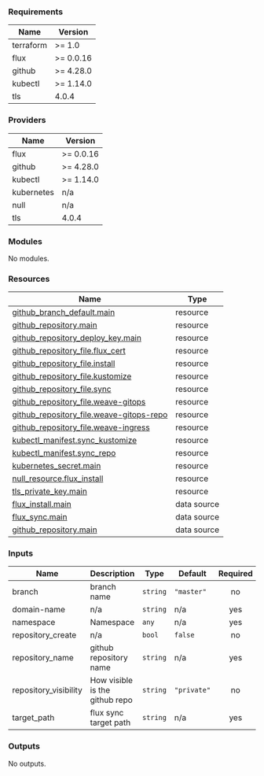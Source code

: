<!-- BEGIN_TF_DOCS -->
### Requirements

| Name | Version |
|------|---------|
| terraform | >= 1.0 |
| flux | >= 0.0.16 |
| github | >= 4.28.0 |
| kubectl | >= 1.14.0 |
| tls | 4.0.4 |

### Providers

| Name | Version |
|------|---------|
| flux | >= 0.0.16 |
| github | >= 4.28.0 |
| kubectl | >= 1.14.0 |
| kubernetes | n/a |
| null | n/a |
| tls | 4.0.4 |

### Modules

No modules.

### Resources

| Name | Type |
|------|------|
| [github_branch_default.main](https://registry.terraform.io/providers/integrations/github/latest/docs/resources/branch_default) | resource |
| [github_repository.main](https://registry.terraform.io/providers/integrations/github/latest/docs/resources/repository) | resource |
| [github_repository_deploy_key.main](https://registry.terraform.io/providers/integrations/github/latest/docs/resources/repository_deploy_key) | resource |
| [github_repository_file.flux_cert](https://registry.terraform.io/providers/integrations/github/latest/docs/resources/repository_file) | resource |
| [github_repository_file.install](https://registry.terraform.io/providers/integrations/github/latest/docs/resources/repository_file) | resource |
| [github_repository_file.kustomize](https://registry.terraform.io/providers/integrations/github/latest/docs/resources/repository_file) | resource |
| [github_repository_file.sync](https://registry.terraform.io/providers/integrations/github/latest/docs/resources/repository_file) | resource |
| [github_repository_file.weave-gitops](https://registry.terraform.io/providers/integrations/github/latest/docs/resources/repository_file) | resource |
| [github_repository_file.weave-gitops-repo](https://registry.terraform.io/providers/integrations/github/latest/docs/resources/repository_file) | resource |
| [github_repository_file.weave-ingress](https://registry.terraform.io/providers/integrations/github/latest/docs/resources/repository_file) | resource |
| [kubectl_manifest.sync_kustomize](https://registry.terraform.io/providers/gavinbunney/kubectl/latest/docs/resources/manifest) | resource |
| [kubectl_manifest.sync_repo](https://registry.terraform.io/providers/gavinbunney/kubectl/latest/docs/resources/manifest) | resource |
| [kubernetes_secret.main](https://registry.terraform.io/providers/hashicorp/kubernetes/latest/docs/resources/secret) | resource |
| [null_resource.flux_install](https://registry.terraform.io/providers/hashicorp/null/latest/docs/resources/resource) | resource |
| [tls_private_key.main](https://registry.terraform.io/providers/hashicorp/tls/4.0.4/docs/resources/private_key) | resource |
| [flux_install.main](https://registry.terraform.io/providers/fluxcd/flux/latest/docs/data-sources/install) | data source |
| [flux_sync.main](https://registry.terraform.io/providers/fluxcd/flux/latest/docs/data-sources/sync) | data source |
| [github_repository.main](https://registry.terraform.io/providers/integrations/github/latest/docs/data-sources/repository) | data source |

### Inputs

| Name | Description | Type | Default | Required |
|------|-------------|------|---------|:--------:|
| branch | branch name | `string` | `"master"` | no |
| domain-name | n/a | `string` | n/a | yes |
| namespace | Namespace | `any` | n/a | yes |
| repository\_create | n/a | `bool` | `false` | no |
| repository\_name | github repository name | `string` | n/a | yes |
| repository\_visibility | How visible is the github repo | `string` | `"private"` | no |
| target\_path | flux sync target path | `string` | n/a | yes |

### Outputs

No outputs.
<!-- END_TF_DOCS -->